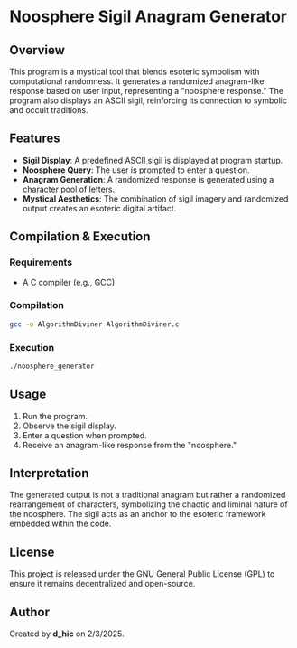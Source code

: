 # Noosphere Sigil Anagram Generator

## Overview

This program is a mystical tool that blends esoteric symbolism with computational randomness. It generates a randomized anagram-like response based on user input, representing a "noosphere response." The program also displays an ASCII sigil, reinforcing its connection to symbolic and occult traditions.

## Features

- **Sigil Display**: A predefined ASCII sigil is displayed at program startup.
- **Noosphere Query**: The user is prompted to enter a question.
- **Anagram Generation**: A randomized response is generated using a character pool of letters.
- **Mystical Aesthetics**: The combination of sigil imagery and randomized output creates an esoteric digital artifact.

## Compilation & Execution

### Requirements

- A C compiler (e.g., GCC)

### Compilation

```sh
gcc -o AlgorithmDiviner AlgorithmDiviner.c
```

### Execution

```sh
./noosphere_generator
```

## Usage

1. Run the program.
2. Observe the sigil display.
3. Enter a question when prompted.
4. Receive an anagram-like response from the "noosphere."

## Interpretation

The generated output is not a traditional anagram but rather a randomized rearrangement of characters, symbolizing the chaotic and liminal nature of the noosphere. The sigil acts as an anchor to the esoteric framework embedded within the code.

## License

This project is released under the GNU General Public License (GPL) to ensure it remains decentralized and open-source.

## Author

Created by **d\_hic** on 2/3/2025.

